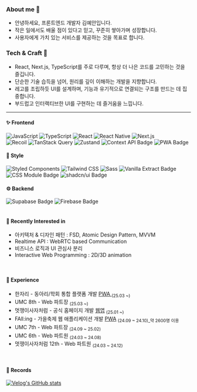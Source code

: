 ### About me 👋
- 안녕하세요, 프론트엔드 개발자 김예안입니다.
- 작은 일에서도 배울 점이 있다고 믿고, 꾸준히 쌓아가며 성장합니다.
- 사용자에게 가치 있는 서비스를 제공하는 것을 목표로 합니다.

### Tech & Craft  🫧
- React, Next.js, TypeScript를 주로 다루며, 항상 더 나은 코드를 고민하는 것을 즐깁니다.
- 단순한 기술 습득을 넘어, 원리를 깊이 이해하는 개발을 지향합니다.
- 레고를 조립하듯 UI를 설계하며, 기능과 유기적으로 연결되는 구조를 만드는 데 집중합니다.
- 부드럽고 인터랙티브한 UI를 구현하는 데 즐거움을 느낍니다.
---


#### ✨ Frontend


![JavaScript](https://img.shields.io/badge/JavaScript-F7DF1E?style=for-the-badge&logo=JavaScript&logoColor=white)
![TypeScript](https://img.shields.io/badge/TypeScript-007ACC?style=for-the-badge&logo=typescript&logoColor=white)
![React](https://img.shields.io/badge/React-20232A?style=for-the-badge&logo=react&logoColor=61DAFB)
![React Native](https://img.shields.io/badge/React_Native-20232A?style=for-the-badge&logo=react&logoColor=61DAFB)
![Next.js](https://img.shields.io/badge/Next.js-000?logo=nextdotjs&logoColor=fff&style=for-the-badge)
<br>
![Recoil](https://img.shields.io/badge/Recoil-3578E5?style=for-the-badge&logo=Recoil&logoColor=white)
![TanStack Query](https://img.shields.io/badge/TanStack_Query-FF4154?style=for-the-badge&logo=React-Query&logoColor=white)
![Zustand](https://img.shields.io/badge/Zustand-8D6E63?style=for-the-badge&logoColor=white)
<img src="https://img.shields.io/badge/Context%20API-61DAFB?style=for-the-badge&logo=react&logoColor=white" alt="Context API Badge">
<img src="https://img.shields.io/badge/PWA-5A0FC8?style=for-the-badge&logo=pwa&logoColor=white" alt="PWA Badge">

#### 🎨 Style
![Styled Components](https://img.shields.io/badge/styled--components-DB7093?style=for-the-badge&logo=styled-components&logoColor=white)
![Tailwind CSS](https://img.shields.io/badge/Tailwind_CSS-38B2AC?style=for-the-badge&logo=tailwind-css&logoColor=white)
![Sass](https://img.shields.io/badge/Sass-CC6699?style=for-the-badge&logo=sass&logoColor=white)
<img src="https://img.shields.io/badge/Vanilla_Extract-80CBC4?style=for-the-badge&logoColor=white" alt="Vanilla Extract Badge">
<img src="https://img.shields.io/badge/CSS%20Module-1572B6?style=for-the-badge&logo=css3&logoColor=white" alt="CSS Module Badge">
<img src="https://img.shields.io/badge/shadcn/ui-000000?style=for-the-badge&logoColor=white" alt="shadcn/ui Badge">

#### ⚙️ Backend
<div>
  <img src="https://img.shields.io/badge/Supabase-181818?style=for-the-badge&logo=supabase&logoColor=3ECF8E" alt="Supabase Badge">
  <img src="https://img.shields.io/badge/Firebase-FFCA28?style=for-the-badge&logo=firebase&logoColor=039BE5" alt="Firebase Badge">
</div>

<br>

#### 🎯 Recently Interested in
- 아키텍처 & 디자인 패턴 : FSD, Atomic Design Pattern, MVVM
- Realtime API :  WebRTC based Communication
- 비즈니스 로직과 UI 관심사 분리 
- Interactive Web Programming : 2D/3D animation

<br>

#### 🥇 Experience
- 한자리 - 동아리/학회 통합 플랫폼 개발 <a href="https://hanjari.site/">PWA </a> <sub> (25.03 ~) </sub>
- UMC 8th - Web 파트장 <sub> (25.03 ~) </sub>
- 멋쟁이사자처럼 - 공식 홈페이지 개발 <a href="https://ericalion.vercel.app/">웹앱</a> <sub> (25.01 ~) </sub>
- FAll:ing - 가을축제 웹 애플리케이션 개발 <a href="https://falling-erica.web.app/">PWA</a> <sub> (24.09 ~ 24.10)_약 2600명 이용 </sub>
- UMC 7th - Web 파트장 <sub>(24.09 ~ 25.02)</sub>
- UMC 6th - Web 파트원 <sub>(24.03 ~ 24.08)</sub>
- 멋쟁이사자처럼 12th - Web 파트원 <sub>(24.03 ~ 24.12)</sub>

<br>

#### 📄 Records

[![Velog's GitHub stats](https://velog-readme-stats.vercel.app/api?name=vlmbuyd)](https://velog.io/@vlmbuyd/UI-%EA%B3%84%EC%B8%B5-%EC%84%A4%EA%B3%84-FSD-Atomic-Design-Pattern-%EC%A0%81%EC%9A%A9%EA%B8%B0-2a3rothv)
